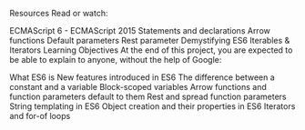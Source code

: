 Resources
Read or watch:

ECMAScript 6 - ECMAScript 2015
Statements and declarations
Arrow functions
Default parameters
Rest parameter
Demystifying ES6 Iterables & Iterators
Learning Objectives
At the end of this project, you are expected to be able to explain to anyone, without the help of Google:

What ES6 is
New features introduced in ES6
The difference between a constant and a variable
Block-scoped variables
Arrow functions and function parameters default to them
Rest and spread function parameters
String templating in ES6
Object creation and their properties in ES6
Iterators and for-of loops
